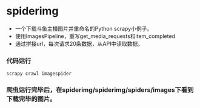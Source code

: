 # spiderimg
* 一个下载斗鱼主播图片并重命名的Python scrapy小例子。
* 使用ImagesPipeline，重写get_media_requests和item_completed
* 通过拼接url，每次请求20条数据，从API中读取数据。
### 代码运行
```
scrapy crawl imagespider
```
### 爬虫运行完毕后，在spiderimg/spiderimg/spiders/images下看到下载完毕的图片。
